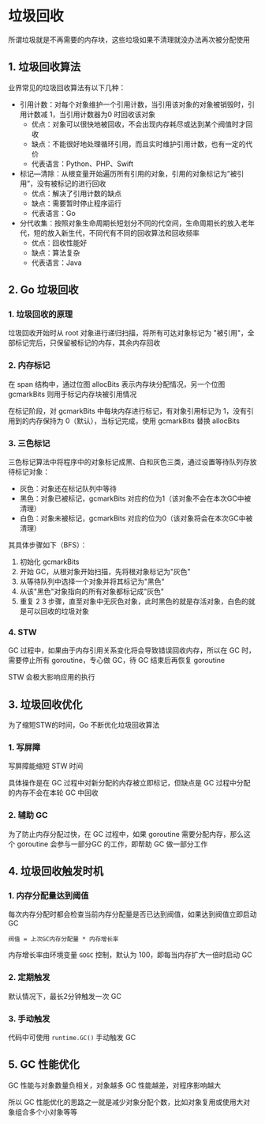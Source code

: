 # 垃圾回收

所谓垃圾就是不再需要的内存块，这些垃圾如果不清理就没办法再次被分配使用

## 1. 垃圾回收算法

业界常见的垃圾回收算法有以下几种：

- 引用计数：对每个对象维护一个引用计数，当引用该对象的对象被销毁时，引用计数减 1，当引用计数器为0 时回收该对象
  - 优点：对象可以很快地被回收，不会出现内存耗尽或达到某个阀值时才回收
  - 缺点：不能很好地处理循环引用，而且实时维护引用计数，也有一定的代价
  - 代表语言：Python、PHP、Swift
- 标记—清除：从根变量开始遍历所有引用的对象，引用的对象标记为”被引用”，没有被标记的进行回收
  - 优点：解决了引用计数的缺点
  - 缺点：需要暂时停止程序运行
  - 代表语言：Go
- 分代收集：按照对象生命周期长短划分不同的代空间，生命周期长的放入老年代，短的放入新生代，不同代有不同的回收算法和回收频率
  - 优点：回收性能好
  - 缺点：算法复杂
  - 代表语言：Java

## 2. Go 垃圾回收

### 1. 垃圾回收的原理

垃圾回收开始时从 root 对象进行递归扫描，将所有可达对象标记为 "被引用"，全部标记完后，只保留被标记的内存，其余内存回收

### 2. 内存标记

在 span 结构中，通过位图 allocBits 表示内存块分配情况，另一个位图 gcmarkBits 则用于标记内存块被引用情况

在标记阶段，对 gcmarkBits 中每块内存进行标记，有对象引用标记为 1，没有引用到的内存保持为 0（默认），当标记完成，使用 gcmarkBits 替换 allocBits

### 3. 三色标记

三色标记算法中将程序中的对象标记成黑、白和灰色三类，通过设置等待队列存放待标记对象：

- 灰色：对象还在标记队列中等待
- 黑色：对象已被标记，gcmarkBits 对应的位为1（该对象不会在本次GC中被清理）
- 白色：对象未被标记，gcmarkBits 对应的位为0（该对象将会在本次GC中被清理）

其具体步骤如下（BFS）：

1. 初始化 gcmarkBits
2. 开始 GC，从根对象开始扫描，先将根对象标记为"灰色"
3. 从等待队列中选择一个对象并将其标记为"黑色"
4. 从该"黑色"对象指向的所有对象都标记成"灰色"
5. 重复 2 3 步骤，直至对象中无灰色对象，此时黑色的就是存活对象，白色的就是可以回收的垃圾对象

### 4. STW

GC 过程中，如果由于内存引用关系变化将会导致错误回收内存，所以在 GC 时，需要停止所有 goroutine，专心做 GC，待 GC 结束后再恢复 goroutine

STW 会极大影响应用的执行

## 3. 垃圾回收优化

为了缩短STW的时间，Go 不断优化垃圾回收算法

### 1. 写屏障

写屏障能缩短 STW 时间

具体操作是在 GC 过程中对新分配的内存被立即标记，但缺点是 GC 过程中分配的内存不会在本轮 GC 中回收

### 2. 辅助 GC

为了防止内存分配过快，在 GC 过程中，如果 goroutine 需要分配内存，那么这个 goroutine 会参与一部分GC 的工作，即帮助 GC 做一部分工作

## 4. 垃圾回收触发时机

### 1. 内存分配量达到阈值

每次内存分配时都会检查当前内存分配量是否已达到阀值，如果达到阀值立即启动 GC

```text
阀值 = 上次GC内存分配量 * 内存增长率
```

内存增长率由环境变量 `GOGC` 控制，默认为 100，即每当内存扩大一倍时启动 GC

### 2. 定期触发

默认情况下，最长2分钟触发一次 GC

### 3. 手动触发

代码中可使用 `runtime.GC()` 手动触发 GC

## 5. GC 性能优化

GC 性能与对象数量负相关，对象越多 GC 性能越差，对程序影响越大

所以 GC 性能优化的思路之一就是减少对象分配个数，比如对象复用或使用大对象组合多个小对象等等